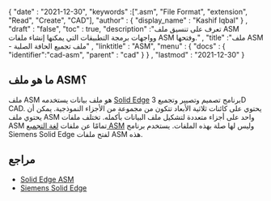 {
  "date" : "2021-12-30",
  "keywords" :[".asm", "File Format", "extension", "Read", "Create", "CAD"],
  "author" : {
    "display_name" : "Kashif Iqbal"
} ,
  "draft" : "false",
  "toc" : true,
  "description" :"تعرف على تنسيق ملف ASM وواجهات برمجة التطبيقات التي يمكنها إنشاء ملفات ASM وفتحها." ,
  "title" :"ملف ASM - ملف تجميع الحافة الصلبة" ,
  "linktitle" : "ASM",
  "menu" : {
    "docs" : {
      "identifier":"cad-asm",
      "parent" : "cad"
}
} ,
  "lastmod" : "2021-12-30"
}

## ما هو ملف ASM؟

ملف ASM هو ملف بيانات يستخدمه [Solid Edge](https://solidedge.siemens.com/en/) برنامج تصميم وتصيير وتجميع 3D CAD. يحتوي على كائنات ثلاثية الأبعاد تتكون من مجموعة من الأجزاء النموذجية. يمكن أن يحتوي ملف ASM واحد على أجزاء متعددة لتشكيل ملف البيانات بأكمله. تختلف ملفات ASM تمامًا عن ملفات [لغة التجميع ASM](/ar/programming/asm/) وليس لها صلة بهذه الملفات. يستخدم برنامج Siemens Solid Edge لفتح ملفات ASM هذه.

## مراجع

* [Solid Edge ASM](https://www.wikidata.org/wiki/Q644575)
* [Siemens Solid Edge](https://solidedge.siemens.com/en/)

